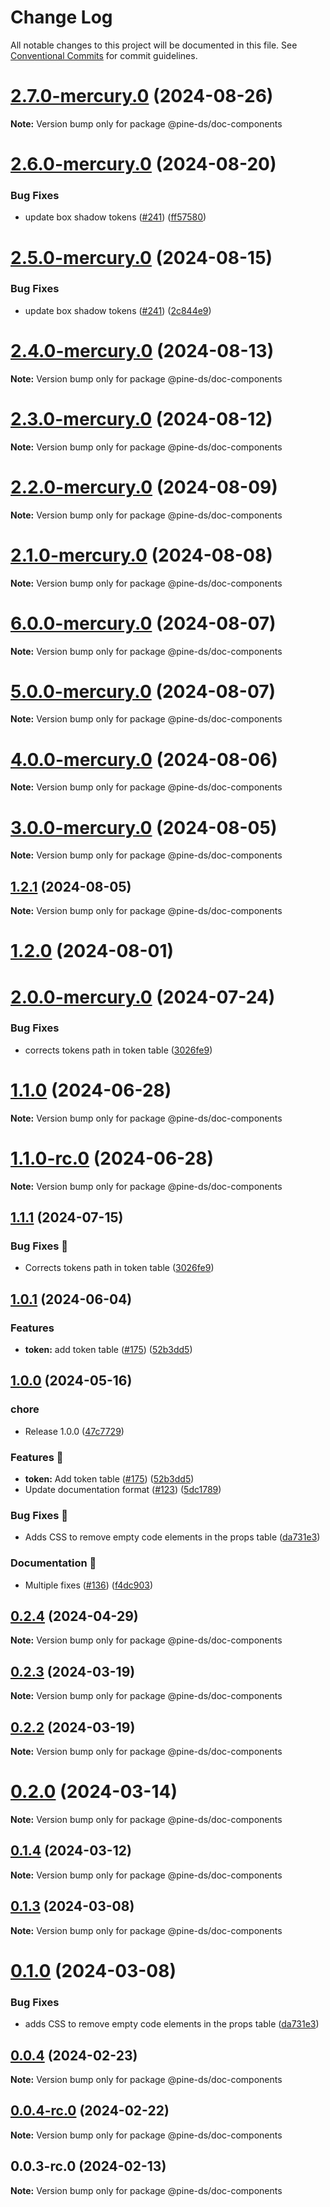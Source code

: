 # Change Log

All notable changes to this project will be documented in this file.
See [Conventional Commits](https://conventionalcommits.org) for commit guidelines.

# [2.7.0-mercury.0](https://github.com/Kajabi/pine/compare/@pine-ds/doc-components@2.6.0-mercury.0...@pine-ds/doc-components@2.7.0-mercury.0) (2024-08-26)

**Note:** Version bump only for package @pine-ds/doc-components





# [2.6.0-mercury.0](https://github.com/Kajabi/pine/compare/@pine-ds/doc-components@1.2.1...@pine-ds/doc-components@2.6.0-mercury.0) (2024-08-20)


### Bug Fixes

* update box shadow tokens ([#241](https://github.com/Kajabi/pine/issues/241)) ([ff57580](https://github.com/Kajabi/pine/commit/ff575806c89b21e113ac5e51b24848dc06d19adf))





# [2.5.0-mercury.0](https://github.com/Kajabi/pine/compare/@pine-ds/doc-components@2.4.0-mercury.0...@pine-ds/doc-components@2.5.0-mercury.0) (2024-08-15)


### Bug Fixes

* update box shadow tokens ([#241](https://github.com/Kajabi/pine/issues/241)) ([2c844e9](https://github.com/Kajabi/pine/commit/2c844e97de0b22ffd2962ec20e1f628f9890dc47))





# [2.4.0-mercury.0](https://github.com/Kajabi/pine/compare/@pine-ds/doc-components@2.3.0-mercury.0...@pine-ds/doc-components@2.4.0-mercury.0) (2024-08-13)

**Note:** Version bump only for package @pine-ds/doc-components





# [2.3.0-mercury.0](https://github.com/Kajabi/pine/compare/@pine-ds/doc-components@2.2.0-mercury.0...@pine-ds/doc-components@2.3.0-mercury.0) (2024-08-12)

**Note:** Version bump only for package @pine-ds/doc-components





# [2.2.0-mercury.0](https://github.com/Kajabi/pine/compare/@pine-ds/doc-components@2.1.0-mercury.0...@pine-ds/doc-components@2.2.0-mercury.0) (2024-08-09)

**Note:** Version bump only for package @pine-ds/doc-components





# [2.1.0-mercury.0](https://github.com/Kajabi/pine/compare/@pine-ds/doc-components@1.2.1...@pine-ds/doc-components@2.1.0-mercury.0) (2024-08-08)

**Note:** Version bump only for package @pine-ds/doc-components





# [6.0.0-mercury.0](https://github.com/Kajabi/pine/compare/@pine-ds/doc-components@5.0.0-mercury.0...@pine-ds/doc-components@6.0.0-mercury.0) (2024-08-07)

**Note:** Version bump only for package @pine-ds/doc-components





# [5.0.0-mercury.0](https://github.com/Kajabi/pine/compare/@pine-ds/doc-components@4.0.0-mercury.0...@pine-ds/doc-components@5.0.0-mercury.0) (2024-08-07)

**Note:** Version bump only for package @pine-ds/doc-components





# [4.0.0-mercury.0](https://github.com/Kajabi/pine/compare/@pine-ds/doc-components@3.0.0-mercury.0...@pine-ds/doc-components@4.0.0-mercury.0) (2024-08-06)

**Note:** Version bump only for package @pine-ds/doc-components





# [3.0.0-mercury.0](https://github.com/Kajabi/pine/compare/@pine-ds/doc-components@1.2.1...@pine-ds/doc-components@3.0.0-mercury.0) (2024-08-05)

**Note:** Version bump only for package @pine-ds/doc-components





## [1.2.1](https://github.com/Kajabi/pine/compare/@pine-ds/doc-components@1.2.0...@pine-ds/doc-components@1.2.1) (2024-08-05)

**Note:** Version bump only for package @pine-ds/doc-components





# [1.2.0](https://github.com/Kajabi/pine/compare/@pine-ds/doc-components@1.1.0...@pine-ds/doc-components@1.2.0) (2024-08-01)
# [2.0.0-mercury.0](https://github.com/Kajabi/pine/compare/@pine-ds/doc-components@1.1.0...@pine-ds/doc-components@2.0.0-mercury.0) (2024-07-24)


### Bug Fixes

* corrects tokens path in token table ([3026fe9](https://github.com/Kajabi/pine/commit/3026fe97922a0ddf3e4a2d8f30765ee3ac3b2911))





# [1.1.0](https://github.com/Kajabi/pine/compare/@pine-ds/doc-components@1.0.1...@pine-ds/doc-components@1.1.0) (2024-06-28)

**Note:** Version bump only for package @pine-ds/doc-components





# [1.1.0-rc.0](https://github.com/Kajabi/pine/compare/@pine-ds/doc-components@1.0.1...@pine-ds/doc-components@1.1.0-rc.0) (2024-06-28)

**Note:** Version bump only for package @pine-ds/doc-components





## [1.1.1](https://github.com/Kajabi/pine/compare/doc-components-v1.1.0...doc-components-v1.1.1) (2024-07-15)


### Bug Fixes 🐛

* Corrects tokens path in token table ([3026fe9](https://github.com/Kajabi/pine/commit/3026fe97922a0ddf3e4a2d8f30765ee3ac3b2911))

## [1.0.1](https://github.com/Kajabi/pine/compare/@pine-ds/doc-components@0.2.4...@pine-ds/doc-components@1.0.1) (2024-06-04)


### Features

* **token:** add token table ([#175](https://github.com/Kajabi/pine/issues/175)) ([52b3dd5](https://github.com/Kajabi/pine/commit/52b3dd59e9086f5f22f4de66e848a21bef59d456))





## [1.0.0](https://github.com/Kajabi/pine/compare/doc-components-v0.2.4...doc-components-v1.0.0) (2024-05-16)


### chore

* Release 1.0.0 ([47c7729](https://github.com/Kajabi/pine/commit/47c7729d66ebcfddfccc0008f83d52f161a2c5d7))


### Features 🚀

* **token:** Add token table ([#175](https://github.com/Kajabi/pine/issues/175)) ([52b3dd5](https://github.com/Kajabi/pine/commit/52b3dd59e9086f5f22f4de66e848a21bef59d456))
* Update documentation format ([#123](https://github.com/Kajabi/pine/issues/123)) ([5dc1789](https://github.com/Kajabi/pine/commit/5dc17892e78b6fae345e1735918b75e0427f3234))


### Bug Fixes 🐛

* Adds CSS to remove empty code elements in the props table ([da731e3](https://github.com/Kajabi/pine/commit/da731e3484395f16419bdc864f1d2dd9900a8fae))


### Documentation 📄

* Multiple fixes ([#136](https://github.com/Kajabi/pine/issues/136)) ([f4dc903](https://github.com/Kajabi/pine/commit/f4dc903bcf24c21b1c5f9786b0a08cb5d3c51e9b))

## [0.2.4](https://github.com/Kajabi/pine/compare/@pine-ds/doc-components@0.2.3...@pine-ds/doc-components@0.2.4) (2024-04-29)

**Note:** Version bump only for package @pine-ds/doc-components





## [0.2.3](https://github.com/Kajabi/pine/compare/@pine-ds/doc-components@0.2.2...@pine-ds/doc-components@0.2.3) (2024-03-19)

**Note:** Version bump only for package @pine-ds/doc-components





## [0.2.2](https://github.com/Kajabi/pine/compare/@pine-ds/doc-components@0.2.0...@pine-ds/doc-components@0.2.2) (2024-03-19)

**Note:** Version bump only for package @pine-ds/doc-components





# [0.2.0](https://github.com/Kajabi/pine/compare/@pine-ds/doc-components@0.1.4...@pine-ds/doc-components@0.2.0) (2024-03-14)

**Note:** Version bump only for package @pine-ds/doc-components





## [0.1.4](https://github.com/Kajabi/pine/compare/@pine-ds/doc-components@0.1.3...@pine-ds/doc-components@0.1.4) (2024-03-12)

**Note:** Version bump only for package @pine-ds/doc-components





## [0.1.3](https://github.com/Kajabi/pine/compare/@pine-ds/doc-components@0.1.0...@pine-ds/doc-components@0.1.3) (2024-03-08)

**Note:** Version bump only for package @pine-ds/doc-components





# [0.1.0](https://github.com/Kajabi/pine/compare/@pine-ds/doc-components@0.0.4...@pine-ds/doc-components@0.1.0) (2024-03-08)


### Bug Fixes

* adds CSS to remove empty code elements in the props table ([da731e3](https://github.com/Kajabi/pine/commit/da731e3484395f16419bdc864f1d2dd9900a8fae))





## [0.0.4](https://github.com/Kajabi/pine/compare/@pine-ds/doc-components@0.0.4-rc.0...@pine-ds/doc-components@0.0.4) (2024-02-23)

**Note:** Version bump only for package @pine-ds/doc-components





## [0.0.4-rc.0](https://github.com/Kajabi/pine/compare/@pine-ds/doc-components@0.0.3-rc.0...@pine-ds/doc-components@0.0.4-rc.0) (2024-02-22)

**Note:** Version bump only for package @pine-ds/doc-components





## 0.0.3-rc.0 (2024-02-13)

**Note:** Version bump only for package @pine-ds/doc-components
